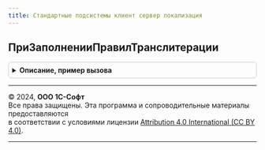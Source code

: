 ```yaml
---
title: Стандартные подсистемы клиент сервер локализация
---
```



## ПриЗаполненииПравилТранслитерации
<details style="margin: 1em 0; padding: 0.5em; border: 1px solid #ccc; border-radius: 6px;">

<summary style="font-weight: bold; cursor: pointer;">Описание, пример вызова</summary>

```bsl

// Описывает правил транслитерации национального алфавита в латиницу.
//
// Параметры:
//  Правила - Соответствие из КлючИЗначение:
//    * Ключ - Строка - буква национального алфавита;
//    * Значение - Строка - буква латинского алфавита.
//
Процедура ПриЗаполненииПравилТранслитерации(Правила) Экспорт
```

Пример вызова
```bsl
СтандартныеПодсистемыКлиентСерверЛокализация.ПриЗаполненииПравилТранслитерации(Правила) 
```
</details>

---

© 2024, **ООО 1С-Софт**  
Все права защищены. Эта программа и сопроводительные материалы предоставляются  
в соответствии с условиями лицензии [Attribution 4.0 International (CC BY 4.0)](https://creativecommons.org/licenses/by/4.0/legalcode).

---
